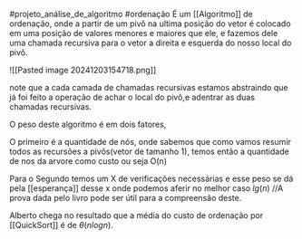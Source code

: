 #projeto_análise_de_algoritmo  #ordenação
É um [[Algoritmo]] de ordenação, onde a partir de um pivô na ultima posição do vetor é colocado em uma posição de valores menores e maiores que ele, e fazemos dele uma chamada recursiva para o vetor a direita e esquerda do nosso local do pivô.

![[Pasted image 20241203154718.png]]

note que a cada camada de chamadas recursivas estamos abstraindo que já foi feito
a operação de achar o local do pivô,e adentrar as duas chamadas recursivas.

O peso deste algoritmo é em dois fatores,

O primeiro é a quantidade de nós, onde sabemos que como vamos resumir todos as recursões a pivôs(vetor de tamanho 1), temos então a quantidade de nos da arvore como custo ou seja O(n)

 Para o Segundo temos um X de verificações necessárias e esse peso se dá pela  [[esperança]] desse x onde podemos aferir no melhor caso $lg(n)$ //A prova dada pelo livro pode ser útil para a compreensão deste.

Alberto chega no resultado que a média do custo de ordenação por [[QuickSort]] é de $\theta(nlogn)$.